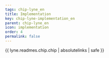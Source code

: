 ```yaml
---
tags: chip-lyne_en
title: Implementation
key: chip-lyne-implementation_en
parent: chip-lyne_en
icon: implementation
order: 4
permalink: false  
---
```

{{ lyne.readmes.chip.chip | absolutelinks | safe }}

